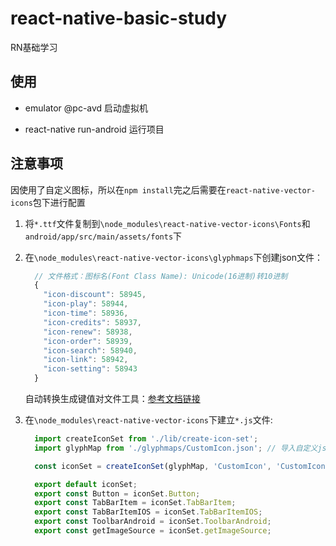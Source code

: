 # react-native-basic-study
RN基础学习

## 使用

- emulator @pc-avd 启动虚拟机

- react-native run-android  运行项目

## 注意事项

因使用了自定义图标，所以在`npm install`完之后需要在`react-native-vector-icons`包下进行配置

1. 将`*.ttf`文件复制到`\node_modules\react-native-vector-icons\Fonts`和`android/app/src/main/assets/fonts`下

2. 在`\node_modules\react-native-vector-icons\glyphmaps`下创建json文件：

    ```javascript
      // 文件格式：图标名(Font Class Name): Unicode(16进制)转10进制
      {
        "icon-discount": 58945,
        "icon-play": 58944,
        "icon-time": 58936,
        "icon-credits": 58937,
        "icon-renew": 58938,
        "icon-order": 58939,
        "icon-search": 58940,
        "icon-link": 58942,
        "icon-setting": 58943
      }
    ```

    自动转换生成键值对文件工具：[参考文档链接](https://www.cnblogs.com/ImaY/p/9090311.html)

3. 在`\node_modules\react-native-vector-icons`下建立`*.js`文件:

    ```javascript
      import createIconSet from './lib/create-icon-set';
      import glyphMap from './glyphmaps/CustomIcon.json'; // 导入自定义json文件

      const iconSet = createIconSet(glyphMap, 'CustomIcon', 'CustomIcon.ttf');  // 自定义图标文件名

      export default iconSet;
      export const Button = iconSet.Button;
      export const TabBarItem = iconSet.TabBarItem;
      export const TabBarItemIOS = iconSet.TabBarItemIOS;
      export const ToolbarAndroid = iconSet.ToolbarAndroid;
      export const getImageSource = iconSet.getImageSource;
    ```
